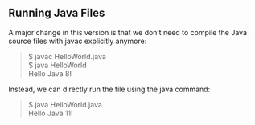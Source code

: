 Running Java Files
---
A major change in this version is that we don’t need to compile the Java source files with javac explicitly anymore:

>$ javac HelloWorld.java\
$ java HelloWorld\
Hello Java 8!

Instead, we can directly run the file using the java command:

>$ java HelloWorld.java\
Hello Java 11!